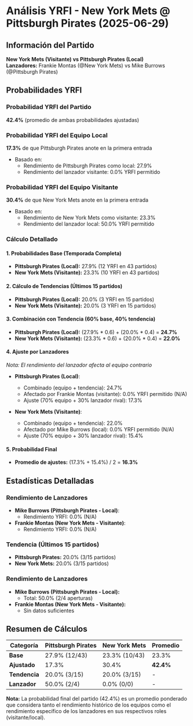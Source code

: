 # Análisis YRFI - New York Mets @ Pittsburgh Pirates (2025-06-29)

## Información del Partido
**New York Mets (Visitante) vs Pittsburgh Pirates (Local)**  
**Lanzadores:** Frankie Montas (@New York Mets) vs Mike Burrows (@Pittsburgh Pirates)

## Probabilidades YRFI

### Probabilidad YRFI del Partido
**42.4%** (promedio de ambas probabilidades ajustadas)

### Probabilidad YRFI del Equipo Local
**17.3%** de que Pittsburgh Pirates anote en la primera entrada
- Basado en:
  - Rendimiento de Pittsburgh Pirates como local: 27.9%
  - Rendimiento del lanzador visitante: 0.0% YRFI permitido

### Probabilidad YRFI del Equipo Visitante
**30.4%** de que New York Mets anote en la primera entrada
- Basado en:
  - Rendimiento de New York Mets como visitante: 23.3%
  - Rendimiento del lanzador local: 50.0% YRFI permitido

### Cálculo Detallado

#### 1. Probabilidades Base (Temporada Completa)
- **Pittsburgh Pirates (Local):** 27.9% (12 YRFI en 43 partidos)
- **New York Mets (Visitante):** 23.3% (10 YRFI en 43 partidos)

#### 2. Cálculo de Tendencias (Últimos 15 partidos)
- **Pittsburgh Pirates (Local):** 20.0% (3 YRFI en 15 partidos)
- **New York Mets (Visitante):** 20.0% (3 YRFI en 15 partidos)

#### 3. Combinación con Tendencia (60% base, 40% tendencia)
- **Pittsburgh Pirates (Local):** (27.9% * 0.6) + (20.0% * 0.4) = **24.7%**
- **New York Mets (Visitante):** (23.3% * 0.6) + (20.0% * 0.4) = **22.0%**

#### 4. Ajuste por Lanzadores
*Nota: El rendimiento del lanzador afecta al equipo contrario*

- **Pittsburgh Pirates (Local)**:
  - Combinado (equipo + tendencia): 24.7%
  - Afectado por Frankie Montas (visitante): 0.0% YRFI permitido (N/A)
  - Ajuste (70% equipo + 30% lanzador rival): 17.3%

- **New York Mets (Visitante)**:
  - Combinado (equipo + tendencia): 22.0%
  - Afectado por Mike Burrows (local): 0.0% YRFI permitido (N/A)
  - Ajuste (70% equipo + 30% lanzador rival): 15.4%

#### 5. Probabilidad Final
- **Promedio de ajustes:** (17.3% + 15.4%) / 2 = **16.3%**

## Estadísticas Detalladas


### Rendimiento de Lanzadores
- **Mike Burrows (Pittsburgh Pirates - Local)**:
  - Rendimiento YRFI: 0.0% (N/A)
- **Frankie Montas (New York Mets - Visitante)**:
  - Rendimiento YRFI: 0.0% (N/A)
### Tendencia (Últimos 15 partidos)
- **Pittsburgh Pirates:** 20.0% (3/15 partidos)
- **New York Mets:** 20.0% (3/15 partidos)

### Rendimiento de Lanzadores
- **Mike Burrows (Pittsburgh Pirates - Local):**
  - Total: 50.0% (2/4 aperturas)
- **Frankie Montas (New York Mets - Visitante):**
  - Sin datos suficientes

## Resumen de Cálculos
| Categoría | Pittsburgh Pirates   | New York Mets        | Promedio |
|-----------|----------------------|----------------------|----------|
| **Base** | 27.9% (12/43) | 23.3% (10/43) | 23.3% |
| **Ajustado** | 17.3% | 30.4% | **42.4%** |
| **Tendencia** | 20.0% (3/15) | 20.0% (3/15) | - |
| **Lanzador** | 50.0% (2/4) | 0.0% (0/0) | - |

**Nota:** La probabilidad final del partido (42.4%) es un promedio ponderado que considera tanto el rendimiento histórico de los equipos como el rendimiento específico de los lanzadores en sus respectivos roles (visitante/local).